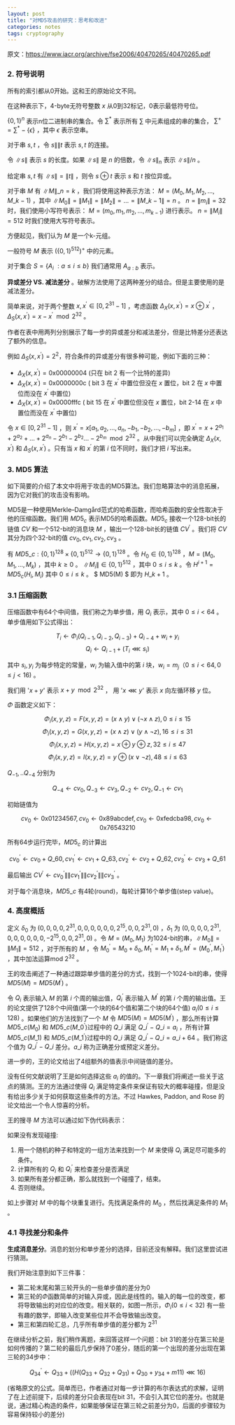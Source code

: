 ```yaml
---
layout: post
title: "对MD5攻击的研究：思考和改进"
categories: notes
tags: cryptography
---
```


原文：https://www.iacr.org/archive/fse2006/40470265/40470265.pdf

### 2. 符号说明

所有的索引都从0开始。这和王的原始论文不同。

在这种表示下，4-byte无符号整数 $x$ 从0到32标记，0表示最低符号位。

$\{0, 1\}^n$ 表示n位二进制串的集合。令 $\sum^\ast$ 表示所有 $\sum$ 中元素组成的串的集合， $\sum^+ = \sum^\ast - \{\epsilon\}$ ，其中 $\epsilon$ 表示空串。

对于串 $s, t$ ，令 $s\|\|t$ 表示 $s, t$ 的连接。

令 $\|s\|$ 表示 $s$ 的长度。如果 $\|s\|$ 是 $n$ 的倍数，令 $\|s\|_n$ 表示 $\|s\|/n$ 。

给定串 $s, t$ 有 $\|s\| = \|t\|$ ，则令 $s \oplus t$ 表示 $s$ 和 $t$ 按位异或。

对于串 $M$ 有 $\|M\|\_n = k$ ，我们将使用这种表示方法： $M = (M_0, M_1, M_2, ... , M\_{k-1})$ ，其中 $\|M_0\| = \|M_1\| = \|M_2\| = ... = \|M\_{k-1}\| = n$ 。 $n = \|m_i\| = 32$ 时，我们使用小写符号表示： $M = (m_0, m_1, m_2, ... , m_{k-1})$ 进行表示。 $n = \|M_i\| = 512$ 时我们使用大写符号表示。

方便起见，我们认为 $M$ 是一个k-元组。

一般符号 $M$ 表示 $(\{0, 1\}^{512})^+$ 中的元素。

对于集合 $S = \{A_i\ : a \le i \le b\}$ 我们通常用 $A_{a:b}$ 表示。


__异或差分 VS. 减法差分__ 。破解方法使用了这两种差分的结合。但是主要使用的是减法差分。

简单来说，对于两个整数 $x, x^\prime \in [0, 2^{31} - 1]$ ，考虑函数 $\Delta_X(x, x^\prime) = x \oplus x^\prime$ ， $\Delta_S(x, x^\prime) = x - x^\prime \mod 2^{32}$ 。

作者在表中用两列分别展示了每一步的异或差分和减法差分，但是比特差分还表达了额外的信息。

例如 $\Delta_S(x, x^\prime) = 2^2$，符合条件的异或差分有很多种可能，例如下面的三种：

 - $\Delta_X(x, x^\prime) = \mathrm{0x00000004}$ (只在 bit 2 有一个比特的差异)
 - $\Delta_X(x, x^\prime) = \mathrm{0x0000000c}$ ( bit 3 在 $x^\prime$ 中置位但没在 $x$ 置位，bit 2 在 $x$ 中置位而没在 $x^\prime$ 中置位)
 - $\Delta_X(x, x^\prime) = \mathrm{0x0000fffc}$ ( bit 15 在 $x^\prime$ 中置位但没在 $x$ 置位，bit 2-14 在 $x$ 中置位而没在 $x^\prime$ 中置位)

令 $x \in [0, 2^{31} - 1]$ ，则 $x^\prime = x[a_1, a_2, ..., a_n, -b_1, -b_2, ..., -b_m]$ ，即 $x^\prime = x + 2^{a_1} + 2^{a_2} + ... + 2^{a_n} - 2^{b_1} - 2^{b_2} ... - 2^{b_m} \mod 2^{32}$ 。从中我们可以完全确定 $\Delta_X(x, x^\prime)$ 和 $\Delta_S(x, x^\prime)$ 。只有当 $x$ 和 $x^\prime$ 的第 $i$ 位不同时，我们才把 $i$ 写出来。

### 3. MD5 算法

如下简要的介绍了本文中将用于攻击的MD5算法。我们忽略算法中的消息拓展，因为它对我们的攻击没有影响。

MD5是一种使用Merkle–Damgård范式的哈希函数，而哈希函数的安全性取决于他的压缩函数。我们用 $MD5_c$ 表示MD5的哈希函数。$MD5_c$ 接收一个128-bit长的链值 $CV$ 和一个512-bit的消息块 $M$ ，输出一个128-bit长的链值 $CV^\prime$ 。我们将 $CV$ 其分为四个32-bit的值 $cv_0, cv_1, cv_2, cv_3$ 。

有 $MD5\_c : \{0, 1\}^{128} \times \{0, 1\}^{512} \to \{0, 1\}^{128}$ 。令 $H_0 \in \{0, 1\}^{128}$ ，$M = (M_0, M_1, ... , M_k)$ ，其中 $k \ge 0$ 。 $\|M_i\| \in \{0, 1\}^{512}$ ，其中 $0 \le i \le k$ 。令 $H^{i+1} = MD5_c(H_i, M_i)$ 其中 $0 \le i \le k$ 。 $ MD5(M) $ 即为 $H\_{k+1}$ 。

### 3.1 压缩函数

压缩函数中有64个中间值，我们称之为单步值，用 $Q_i$ 表示，其中 $0 \le i \lt 64$ 。单步值用如下公式得出：

$$T_i \gets \Phi_i(Q_{i-1}, Q_{i-2}, Q_{i-3}) + Q_{i-4} + w_i + y_i$$
$$Q_i \gets Q_{i-1} + (T_i \lll s_i)$$

其中 $s_i, y_i$ 为每步特定的常量，$w_i$ 为输入值中的第 $i$ 块，$w_i = m_j（0 \le i \lt 64, 0 \le j \lt 16)$ 。

我们用 '$x + y$' 表示 $x + y \mod 2^{32}$ ， 用 '$x \lll y$' 表示 $x$ 向左循环移 $y$ 位。

$\Phi$ 函数定义如下：

$$\Phi_i(x, y, z) = F(x, y, z) = (x \wedge y) \vee (\neg x \wedge z), 0 \le i \le 15$$
$$\Phi_i(x, y, z) = G(x, y, z) = (x \wedge z) \vee (y \wedge \neg z), 16 \le i \le 31$$
$$\Phi_i(x, y, z) = H(x, y, z) = x \oplus y \oplus z, 32 \le i \le 47$$
$$\Phi_i(x, y, z) = I(x, y, z) = y \oplus (x \vee \neg z), 48 \le i \le 63$$

$Q_{-1}, .. Q_{-4}$ 分别为

$$Q_{-4} \gets cv_0, Q_{-3} \gets cv_3, Q_{-2} \gets cv_2, Q_{-1} \gets cv_1$$

初始链值为

$$cv_0 \gets \mathrm{0x01234567}, cv_0 \gets \mathrm{0x89abcdef}, cv_0 \gets \mathrm{0xfedcba98}, cv_0 \gets \mathrm{0x76543210}$$

所有64步运行完毕，$MD5_c$ 的计算出

$$cv^\prime_0 \gets cv_0 + Q\_{60}, cv^\prime_1 \gets cv_1 + Q\_{63}, cv^\prime_2 \gets cv_2 + Q\_{62}, cv^\prime_3 \gets cv_3 + Q\_{61}$$

最后输出 $CV^\prime \gets cv^\prime_0\|\|cv^\prime_1\|\|cv^\prime_2\|\|cv^\prime_3$ 。

对于每个消息块，$MD5\_c$ 有4轮(round)，每轮计算16个单步值(step value)。

### 4. 高度概括

定义 $\delta_0$ 为 $(0, 0, 0, 0, 2^{31}, 0, 0, 0, 0, 0, 0, 2^{15}, 0, 0, 2^{31}, 0)$ ，$\delta_1$ 为 $(0, 0, 0, 0, 2^{31}, 0, 0, 0, 0, 0, 0, -2^{15}, 0, 0, 2^{31}, 0)$ 。令 $M = (M_0, M_1)$ 为1024-bit的串，$\|M_0\| = \|M_1\| = 512$ ，对于所有的 $M$ ，令 $M_0^\prime = M_0 + \delta_0, M_1^\prime = M_1 + \delta_1, M^\prime = (M_0^\prime, M_1^\prime)$ ，其中加法运算mod $2^{32}$ 。

王的攻击阐述了一种通过跟踪单步值的差分的方式，找到一个1024-bit的串，使得 $MD5(M) = MD5(M^\prime)$ 。

令 $Q_i$ 表示输入 $M$ 的第 $i$ 个周的输出值，$Q_i^\prime$ 表示输入 $M^\prime$ 的第 $i$ 个周的输出值。王的论文提供了128个中间值(第一个块的64个值和第二个块的64个值) $a_i(0 \le i \le 128)$ 。如果他们的方法找到了一个 $M$ 令 $MD5(M) = MD5(M^\prime)$ ，那么所有计算 $MD5\_c(M_0)$ 和 $MD5\_c(M\_0^\prime)$过程中的 $Q\_i$ 满足 $Q\_i^\prime - Q\_i = a_i$ ，所有计算 $MD5\_c(M\_1)$ 和 $MD5\_c(M\_1^\prime)$过程中的 $Q\_i$ 满足 $Q\_i^\prime - Q\_i = a\_{i+64}$ 。我们称这个值为 $Q\_i^\prime - Q\_i$ 差分。$a\_i$ 称为正确差分或预定义差分。

进一步的，王的论文给出了4组额外的值表示中间链值的差分。

没有任何文献说明了王是如何选择这些 $a_i$ 的值的。下一章我们将阐述一些关于这点的猜测。王的方法通过使得 $Q_i$ 满足特定条件来保证有较大的概率碰撞，但是没有给出多少关于如何获取这些条件的方法。不过 Hawkes, Paddon, and Rose 的论文给出一个令人惊喜的分析。

王的搜寻 $M$ 方法可以通过如下伪代码表示：


如果没有发现碰撞:

  1. 用一个随机的种子和特定的一组方法来找到一个 $M$ 来使得 $Q_i$ 满足尽可能多的条件。
  2. 计算所有的 $Q_i$ 和 $Q_i^\prime$ 来检查差分是否满足
  3. 如果所有差分都正确，那么就找到一个碰撞了，结束。
  4. 否则继续。

如上步骤对 $M$ 中的每个块重复进行。先找满足条件的 $M_0$ ，然后找满足条件的 $M_1$ 。

### 4.1 寻找差分和条件

__生成消息差分__。消息的划分和单步差分的选择，目前还没有解释。我们这里尝试进行猜测。

我们开始注意到如下三件事：

- 第二轮末尾和第三轮开头的一些单步值的差分为0
- 第三轮的$\Phi$函数简单的对输入异或，因此是线性的。输入的每一位的改变，都将导致输出的对应位的改变。相关联的，如图一所示，$\Phi_i(0 \le i \lt 32)$ 有一些有趣的数学，即输入改变某些位并不会导致输出改变。
- 第三和第四轮汇总，几乎所有单步值的差分都为 $2^{31}$

在继续分析之前，我们稍作离题，来回答这样一个问题：bit 31的差分在第三轮是如何传播的？第二轮的最后几步保持了0差分，随后的第一个出现的差分出现在第三轮的34步中：

$$Q^\prime_{34} \gets Q_{33} + ((H(Q_{33} + Q_{32} + Q_{31}) + Q_{30} + y_{34} + m{11}) \lll 16)$$

(省略原文的公式。简单而已，作者通过对每一步计算的布尔表达式的求解，证明了在上述前提下，后续的差分只会表现在bit 31，不会引入其它位的差分。也就是说，通过精心构造的条件，如果能够保证在第三轮之前差分为0，后面的步骤较为容易保持较小的差分)









